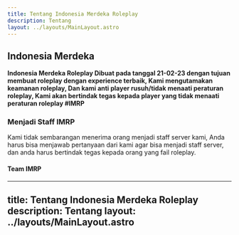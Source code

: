 ```yaml
---
title: Tentang Indonesia Merdeka Roleplay
description: Tentang
layout: ../layouts/MainLayout.astro
---
```


## Indonesia Merdeka

**Indonesia Merdeka Roleplay Dibuat pada tanggal 21-02-23 dengan tujuan membuat roleplay dengan experience terbaik, Kami mengutamakan keamanan roleplay, Dan kami anti player rusuh/tidak menaati peraturan roleplay, Kami akan bertindak tegas kepada player yang tidak menaati peraturan roleplay #IMRP**

### Menjadi Staff IMRP

Kami tidak sembarangan menerima orang menjadi staff server kami, Anda harus bisa menjawab pertanyaan dari kami agar bisa menjadi staff server, dan anda harus bertindak tegas kepada orang yang fail roleplay.

#### Team IMRP
---
title: Tentang Indonesia Merdeka Roleplay
description: Tentang
layout: ../layouts/MainLayout.astro
---
